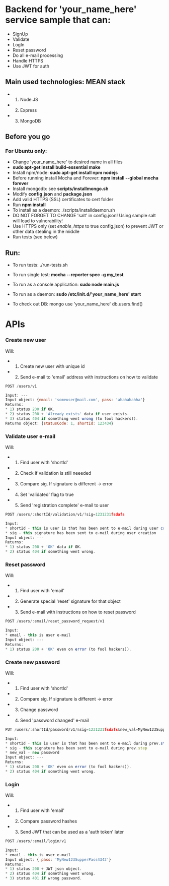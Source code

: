 # Backend for 'your_name_here' service sample that can: 
* SignUp
* Validate
* LogIn 
* Reset password 
* Do all e-mail processing
* Handle HTTPS
* Use JWT for auth

## Main used technologies: MEAN stack
* 1) Node.JS
* 2) Express
* 3) MongoDB

## Before you go
### For Ubuntu only:
* Change 'your_name_here' to desired name in all files
* **sudo apt-get install build-essential make**
* Install npm/node: 
     **sudo apt-get install npm nodejs**
* Before running install Mocha and Forever:
     **npm install \-\-global mocha forever**
* Install mongodb: see **scripts/installmongo.sh**
* Modify **config.json** and **package.json**
* Add valid HTTPS (SSL) certificates to cert folder
* Run **npm install**
* To install as a daemon: ./scripts/installdaemon.sh
* DO NOT FORGET TO CHANGE 'salt' in config.json! Using sample salt will lead to vulnerability!
* Use HTTPS only (set *enable_https* to true config.json) to prevent JWT or other data stealing in the middle
* Run tests (see below)

## Run:
* To run tests:
     ./run-tests.sh

* To run single test:
     **mocha \-\-reporter spec -g my_test**

* To run as a console application:
     **sudo node main.js**

* To run as a daemon:
     **sudo /etc/init.d/'your_name_here' start**

* To check out DB:
     mongo
     use 'your_name_here'
     db.users.find()

# APIs

### **Create new user**
Will:
* 1) Create new user with unique id
* 2) Send e-mail to 'email' address with instructions on how to validate

```javascript
POST /users/v1

Input: ---
Input object: {email: 'someuser@mail.com', pass: 'ahahahahha'}
Returns: 
* 1) status 200 if OK. 
* 2) status 200 + 'Already exists' data if user exists.
* 3) status 404 if something went wrong (to fool hackers)).
Returns object: {statusCode: 1, shortId: 123434} 
```

### **Validate user e-mail**
Will:
* 1) Find user with 'shortId'
* 2) Check if validation is still neeeded
* 3) Compare sig. If signature is different -> error
* 4) Set 'validated' flag to true
* 5) Send 'registration complete' e-mail to user 

```javascript
POST /users/:shortId/validation/v1/?sig=1231231fsdafs

Input: 
* shortId - this is user is that has been sent to e-mail during user creation (equals to *shortId* in 1st method response)
* sig - this signature has been sent to e-mail during user creation
Input object: ---
Returns: 
* 1) status 200 + 'OK' data if OK.
* 2) status 404 if something went wrong.
```

### **Reset password**
Will:
* 1) Find user with 'email'
* 2) Generate special 'reset' signature for that object
* 3) Send e-mail with instructions on how to reset password

```javascript
POST /users/:email/reset_password_request/v1

Input: 
* email - this is user e-mail
Input object: ---
Returns: 
* 1) status 200 + 'OK' even on error (to fool hackers)).
```

### **Create new password**
Will: 
* 1) Find user with 'shortId'
* 2) Compare sig. If signature is different -> error
* 3) Change password
* 4) Send 'password changed' e-mail

```javascript
PUT /users/:shortId/password/v1/&sig=1231231fsdafs&new_val=MyNew123SupperPass4342

Input: 
* shortId - this is user is that has been sent to e-mail during prev.step (equals to *shortId* in 1st method response)
* sig - this signature has been sent to e-mail during prev.step
* new_val - new password
Input object: ---
Returns: 
* 1) status 200 + 'OK' even on error (to fool hackers)).
* 2) status 404 if something went wrong.
```

### **Login**
Will:
* 1) Find user with 'email'
* 2) Compare password hashes
* 3) Send JWT that can be used as a 'auth token' later

```javascript
POST /users/:email/login/v1

Input: 
* email - this is user e-mail
Input object: { pass: 'MyNew123SupperPass4342'}
Returns: 
* 1) status 200 + JWT json object.
* 2) status 404 if something went wrong.
* 3) status 401 if wrong password. 
```
